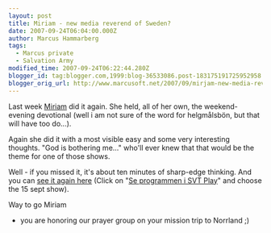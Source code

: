 ```yaml
---
layout: post
title: Miriam - new media reverend of Sweden?
date: 2007-09-24T06:04:00.000Z
author: Marcus Hammarberg
tags:
  - Marcus private
  - Salvation Army
modified_time: 2007-09-24T06:22:44.280Z
blogger_id: tag:blogger.com,1999:blog-36533086.post-183175191725952958
blogger_orig_url: http://www.marcusoft.net/2007/09/mirjam-new-media-reverend-of-sweden.html
---
```



Last week [Miriam](http://marcushammarberg.blogspot.com/2007/08/morning-devotional-by-friend-of-mine.html)
did it again. She held, all of her own, the weekend-evening devotional
(well i am not sure of the word for helgmålsbön, but that will have too
do...).

Again she did it with a most visible easy and some very interesting
thoughts. "God is bothering me..." who'll ever knew that that would be
the theme for one of those shows.

Well - if you missed it, it's about ten minutes of sharp-edge thinking.
And you can [see it again
here](http://www.svt.se/svt/jsp/Crosslink.jsp?d=69758) (Click on
"<a href="javascript:SgOpenArgs(" target="_top"
data-d="52840&amp;lid=puff_836905&amp;lpos=lasMer&#39;,&#39;largevideoplayer&#39;,790,600,&#39;scrolling=no,resizable=no,status=yes&#39;)&quot;">Se
programmen i SVT Play</a>"
and choose the 15 sept show).

Way to go Miriam
- you are honoring our prayer group on your mission trip to Norrland ;)
